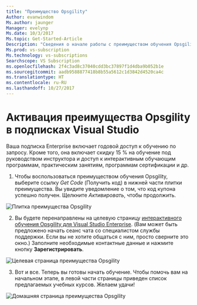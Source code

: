 ```yaml
---
title: "Преимущество Opsgility"
Author: evanwindom
Ms.author: jaunger
Manager: evelynp
Ms.date: 10/3/2017
Ms.topic: Get-Started-Article
Description: "Сведения о начале работы с преимуществом обучения Opsgility, входящим в вашу подписку Visual Studio."
Ms.prod: vs-subscription
Ms.technology: vs-subscriptions
Searchscope: VS Subscription
ms.openlocfilehash: 2f4c3ad8c37040cdd3bc37897f1d4dba9b052b1e
ms.sourcegitcommit: aadb9588877418b8b55a5612c1d3842d4520ca4c
ms.translationtype: HT
ms.contentlocale: ru-RU
ms.lasthandoff: 10/27/2017
---
```

# <a name="activating-the-opsgility-benefit-in-visual-studio-subscriptions"></a>Активация преимущества Opsgility в подписках Visual Studio

Ваша подписка Enterprise включает годовой доступ к обучению по запросу.  Кроме того, она включает скидку 15 % на обучение под руководством инструктора и доступ к интерактивным обучающим программам, практическим занятиям, программам сертификации и др.  

1.  Чтобы воспользоваться преимуществом обучения Opsgility, выберите ссылку *Get Code* (Получить код) в нижней части плитки преимущества.   Вы увидите уведомление о том, что код купона успешно получен.  Щелкните *Активировать*, чтобы продолжить.

![Плитка преимущества Opsgility](_img\vs-opsgility\vs-opsgility-tile.png)

2.  Вы будете перенаправлены на целевую страницу [интерактивного обучения Opsgility для Visual Studio Enterprise](https://www.opsgility.com/vse).  (Вам может быть предложено начать сеанс чата со специалистом службы поддержки.  Если вы не хотите общаться с ним, просто сверните это окно.)  Заполните необходимые контактные данные и нажмите кнопку **Зарегистрировать**.  

![Целевая страница преимущества Opsgility](_img\vs-opsgility\vs-opsgility-landing-cropped.png)

3.  Вот и все.  Теперь вы готовы начать обучение.  Чтобы помочь вам на начальном этапе, в левой части страницы приведен список предлагаемых учебных курсов.  Желаем удачи!

![Домашняя страница преимущества Opsgility](_img\vs-opsgility\vs-opsgility-home-cropped.png)
